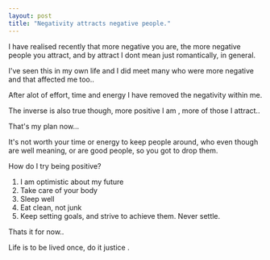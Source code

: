 ```yaml
---
layout: post
title: "Negativity attracts negative people."
---
```


I have realised recently that more negative you are, the more negative people you attract, and by attract I dont mean just romantically, in general.

I've seen this in my own life and I did meet many who were more negative and that affected me too..

After alot of effort, time and energy I have removed the negativity within me.

The inverse is also true though, more positive I am , more of those I attract..

That's my plan now...

It's not worth your time or energy to keep people around, who even though are well meaning, or are good people, so you got to drop them.

How do I try being positive?

1. I am optimistic about my future
2. Take care of your body
3. Sleep well
4. Eat clean, not junk
5. Keep setting goals, and strive to achieve them. Never settle.

Thats it for now.. 

Life is to be lived once, do it justice . 